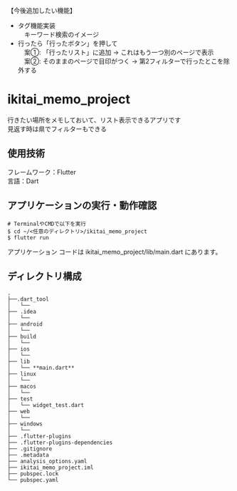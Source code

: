 【今後追加したい機能】
* タグ機能実装
<br>　キーワード検索のイメージ
* 行ったら「行ったボタン」を押して
<br>　案①: 「行ったリスト」に追加 -> これはもう一つ別のページで表示
<br>　案②: そのままのページで目印がつく -> 第2フィルターで行ったとこを除外する
    

# ikitai_memo_project
行きたい場所をメモしておいて、リスト表示できるアプリです <br>
見返す時は県でフィルターもできる

## 使用技術
フレームワーク：Flutter <br>
言語：Dart

## アプリケーションの実行・動作確認
```
# TerminalやCMDで以下を実行
$ cd ~/<任意のディレクトリ>/ikitai_memo_project
$ flutter run
```
アプリケーション コードは ikitai_memo_project/lib/main.dart にあります。

## ディレクトリ構成
```
.
├──.dart_tool
│   └── 
├── .idea
│   └──
├── android
│   └──
├── build
│   └──
├── ios
│   └──
├── lib
│   └── **main.dart**
├── linux
│   └──
├── macos
│   └──
├── test
│   └── widget_test.dart
├── web
│   └──
├── windows
│   └──
├── .flutter-plugins
├── .flutter-plugins-dependencies
├── .gitignore
├── .metadata
├── analysis_options.yaml
├── ikitai_memo_project.iml
├── pubspec.lock
└── pubspec.yaml
```
